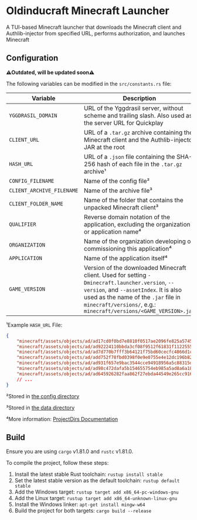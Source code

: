 # Oldinducraft Minecraft Launcher  

A TUI-based Minecraft launcher that downloads the Minecraft client and Authlib-injector from specified URL, performs authorization, and launches Minecraft

## Configuration  

__⚠️Outdated, will be updated soon⚠️__

The following variables can be modified in the `src/constants.rs` file:  

| Variable | Description |
| --- | --- |
| `YGGDRASIL_DOMAIN` | URL of the Yggdrasil server, without scheme and trailing slash. Also used as the server URL for Quickplay |
| `CLIENT_URL` | URL of a `.tar.gz` archive containing the Minecraft client and the Authlib-injector JAR at the root |
| `HASH_URL` | URL of a `.json` file containing the SHA-256 hash of each file in the `.tar.gz` archive¹ |
| `CONFIG_FILENAME` | Name of the config file² |
| `CLIENT_ARCHIVE_FILENAME` | Name of the archive file³ |
| `CLIENT_FOLDER_NAME` | Name of the folder that contains the unpacked Minecraft client³ |
| `QUALIFIER` | Reverse domain notation of the application, excluding the organization or application name⁴ |
| `ORGANIZATION` | Name of the organization developing or commissioning this application⁴ |
| `APPLICATION` | Name of the application itself⁴ |
| `GAME_VERSION` | Version of the downloaded Minecraft client. Used for setting `-Dminecraft.launcher.version`, `--version`, and `--assetIndex`. It is also used as the name of the `.jar` file in `minecraft/versions/`, e.g.: `minecraft/versions/<GAME_VERSION>.jar` |

¹Example `HASH_URL` File:  

```json
{
    "minecraft/assets/objects/ad/ad17cd0f0bd7e8810f0517ae2096fe825a574518": "509212d3349be1cd117db7f6f1fc8e0aabb6c1ecb3cbc25717ff4392031582d0",
    "minecraft/assets/objects/ad/ad92224110bbda3cf08f9512f61831f112255517": "16de5d2bba71b1493b63cfd0ef6e5253c94d1aa5d38492a5371e967e5475649c",
    "minecraft/assets/objects/ad/ad7d770b7fff3b64121f75bd60cecfc4866d1cd6": "062c3175b3ab2b7e44b52a10bb9ff60eb6c01f5b19f165e90df0ab0c215b07d6",
    "minecraft/assets/objects/ad/add752f78fbd0398f0e9e0755e4e12dc196b821c": "af45aaa746c6c384ffc9c9ae655e68b03476b549fcec04987bd5959b7d86cc70",
    "minecraft/assets/objects/ad/ad931f657e9bac3544cce94918956a5c88315d71": "d8195325db995e135694c2a696b424d7e08225186761018b3ef8f3e96d7ce243",
    "minecraft/assets/objects/ad/ad98c472dafa5b154655754eb985a5ad8a6a18ca": "cdd7fb90c0eba4c15be7f42636348f0de02b3cd14b9d44e134c0a2812ecebab7",
    "minecraft/assets/objects/ad/ad645926282faa862f27ebda44549e265cc91694": "b8aa12e17d9257627ed2165221902275b8fbfe7e9ab5e4de1a94637acfd1878f",
    // ...
}
```  

²Stored in [the config directory](https://docs.rs/directories/5.0.1/directories/struct.ProjectDirs.html#method.config_dir)

³Stored in [the data directory](https://docs.rs/directories/5.0.1/directories/struct.ProjectDirs.html#method.data_dir)

⁴More information: [ProjectDirs Documentation](https://docs.rs/directories/5.0.1/directories/struct.ProjectDirs.html#method.from)

## Build  

Ensure you are using `cargo` v1.81.0 and `rustc` v1.81.0.  

To compile the project, follow these steps:  

1. Install the latest stable Rust toolchain: `rustup install stable`  
2. Set the latest stable version as the default toolchain: `rustup default stable`  
3. Add the Windows target: `rustup target add x86_64-pc-windows-gnu`  
4. Add the Linux target: `rustup target add x86_64-unknown-linux-gnu`  
5. Install the Windows linker: `apt-get install mingw-w64`  
6. Build the project for both targets: `cargo build --release`  

<!-- ## Screenshots

![Screenshot 2024-10-14 181818](https://github.com/user-attachments/assets/f90a7243-cc86-4200-a6b1-4586fc6b7b7d)
![Screenshot 2024-10-14 181824](https://github.com/user-attachments/assets/5f55dc36-cf91-4cc3-8b10-d65ea5271ca3)
![Screenshot 2024-10-14 181844](https://github.com/user-attachments/assets/24f3a1b0-3b11-4cfc-955d-13ee6eb66987)
![Screenshot 2024-10-14 181908](https://github.com/user-attachments/assets/cb55c61b-4480-4a14-8034-e06143e71ed1)
![Screenshot 2024-10-14 181930](https://github.com/user-attachments/assets/e5ea4cd4-1c34-4ebb-881f-041b358ae59d) -->
